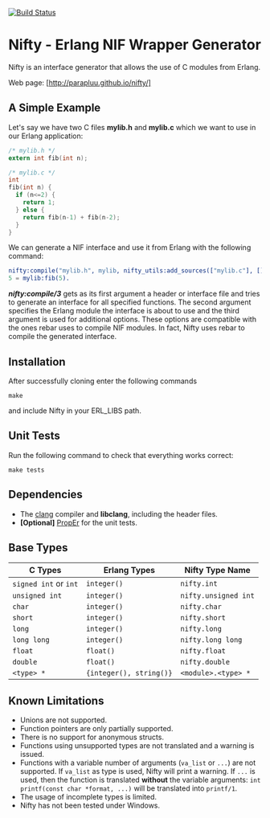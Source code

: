 [![Build Status](https://travis-ci.org/parapluu/nifty.svg?branch=master)](https://travis-ci.org/parapluu/nifty)

# Nifty - Erlang NIF Wrapper Generator

Nifty is an interface generator that allows the use of C modules from Erlang.

Web page: [http://parapluu.github.io/nifty/]

## A Simple Example

Let's say we have two C files **mylib.h** and **mylib.c** which we want to use in our Erlang application:

```C
/* mylib.h */
extern int fib(int n);

/* mylib.c */
int
fib(int n) {
  if (n<=2) {
    return 1;
  } else {
    return fib(n-1) + fib(n-2);
  }
}

```

We can generate a NIF interface and use it from Erlang with the following command:

```Erlang
nifty:compile("mylib.h", mylib, nifty_utils:add_sources(["mylib.c"], [])).
5 = mylib:fib(5).
```

***nifty:compile/3*** gets as its first argument a header or interface
file and tries to generate an interface for all specified functions.
The second argument specifies the Erlang module the interface is about
to use and the third argument is used for additional options.  These
options are compatible with the ones rebar uses to compile NIF
modules.  In fact, Nifty uses rebar to compile the generated interface.

## Installation
After successfully cloning enter the following commands

```shell
make
```

and include Nifty in your ERL_LIBS path.

## Unit Tests
Run the following command to check that everything works correct:

```shell
make tests
```

## Dependencies
* The [clang](http://clang.llvm.org/) compiler and **libclang**, including the header files.
* **[Optional]** [PropEr](https://github.com/manopapad/proper) for the unit tests.

## Base Types

| C Types                        | Erlang Types                | Nifty Type Name
|--------------------------------|-----------------------------|--------------------------
| ```signed int``` or ```int```  | ```integer()```             | ```nifty.int```
| ```unsigned int```             | ```integer()```             | ```nifty.unsigned int```
| ```char```                     | ```integer()```             | ```nifty.char```
| ```short```                    | ```integer()```             | ```nifty.short```
| ```long```                     | ```integer()```             | ```nifty.long```
| ```long long```                | ```integer()```             | ```nifty.long long```
| ```float```                    | ```float()```               | ```nifty.float```
| ```double```                   | ```float()```               | ```nifty.double```
| ```<type> *```                 | ```{integer(), string()}``` | ```<module>.<type> *```

## Known Limitations
* Unions are not supported.
* Function pointers are only partially supported.
* There is no support for anonymous structs.
* Functions using unsupported types are not translated and a warning is issued.
* Functions with a variable number of arguments (`va_list` or `...`) are not supported. If `va_list` as type is used, Nifty will print a warning. If `...` is used, then the function is translated **without** the variable arguments: `int printf(const char *format, ...)` will be translated into `printf/1`.
* The usage of incomplete types is limited.
* Nifty has not been tested under Windows.
